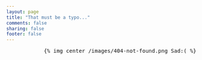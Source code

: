 ```yaml
---
layout: page
title: "That must be a typo..."
comments: false
sharing: false
footer: false
---
```


<p style="text-align:right;font-family:Courrier,monospace;">
  {% img center /images/404-not-found.png Sad:( %}
</p>

<style type="text/css">
  /* avoiding to display the page's title, it kinda give it all away */
  [role=article] > header {
      display: none;
  }
</style>